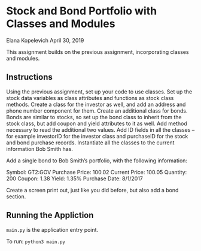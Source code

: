 # Stock and Bond Portfolio with Classes and Modules

Elana Kopelevich
April 30, 2019

This assignment builds on the previous assignment, incorporating classes and modules.

## Instructions

Using the previous assignment, set up your code to use classes. Set up the stock data variables as class attributes and functions as stock class methods. Create a class for the investor as well, and add an address and phone number component for them. Create an additional class for bonds. Bonds are similar to stocks, so set up the bond class to inherit from the stock class, but add coupon and yield attributes to it as well. Add method necessary to read the additional two values. Add ID fields in all the classes – for example investorID for the investor class and purchaseID for the stock and bond purchase records. Instantiate all the classes to the current information Bob Smith has.

Add a single bond to Bob Smith’s portfolio, with the following information:

Symbol: GT2:GOV
Purchase Price: 100.02
Current Price: 100.05
Quantity: 200
Coupon: 1.38
Yield: 1.35%
Purchase Date: 8/1/2017

Create a screen print out, just like you did before, but also add a bond section.

## Running the Appliction

`main.py` is the application entry point.

To run: `python3 main.py`
